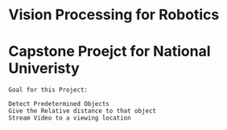 # Vision Processing for Robotics

# Capstone Proejct for National Univeristy

```
Goal for this Project:

Detect Predetermined Objects
Give the Relative distance to that object
Stream Video to a viewing location

```

